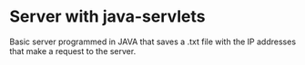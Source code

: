 # Server with java-servlets

Basic server programmed in JAVA that saves a .txt file with the IP addresses that make a request to the server.
